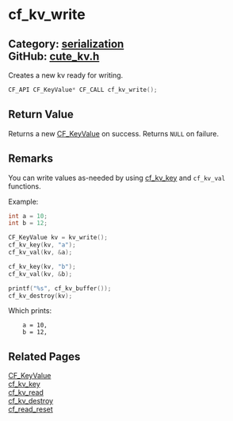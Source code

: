 [](../header.md ':include')

# cf_kv_write

Category: [serialization](/api_reference?id=serialization)  
GitHub: [cute_kv.h](https://github.com/RandyGaul/cute_framework/blob/master/include/cute_kv.h)  
---

Creates a new kv ready for writing.

```cpp
CF_API CF_KeyValue* CF_CALL cf_kv_write();
```

## Return Value

Returns a new [CF_KeyValue](/serialization/cf_keyvalue.md) on success. Returns `NULL` on failure.

## Remarks

You can write values as-needed by using [cf_kv_key](/serialization/cf_kv_key.md) and `cf_kv_val` functions.

Example:

```cpp
int a = 10;
int b = 12;

CF_KeyValue kv = kv_write();
cf_kv_key(kv, "a");
cf_kv_val(kv, &a);

cf_kv_key(kv, "b");
cf_kv_val(kv, &b);

printf("%s", cf_kv_buffer());
cf_kv_destroy(kv);
```

Which prints:

```
    a = 10,
    b = 12,
```

## Related Pages

[CF_KeyValue](/serialization/cf_keyvalue.md)  
[cf_kv_key](/serialization/cf_kv_key.md)  
[cf_kv_read](/serialization/cf_kv_read.md)  
[cf_kv_destroy](/serialization/cf_kv_destroy.md)  
[cf_read_reset](/serialization/cf_read_reset.md)  
